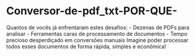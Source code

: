 # Conversor-de-pdf_txt-POR-QUE-
Quantos de vocês já enfrentaram estes desafios: - Dezenas de PDFs para analisar - Ferramentas caras de processamento de documentos - Tempo precioso desperdiçado em conversões manuais  Imagine poder processar todos esses documentos de forma rápida, simples e econômica!
